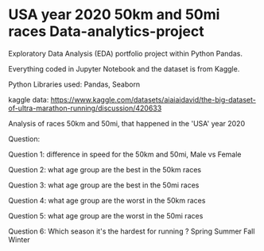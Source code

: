 # USA year 2020 50km and 50mi races Data-analytics-project 
Exploratory Data Analysis (EDA) portfolio project within Python Pandas.

Everything coded in Jupyter Notebook and the dataset is from Kaggle.

Python Libraries used: Pandas, Seaborn

kaggle data: https://www.kaggle.com/datasets/aiaiaidavid/the-big-dataset-of-ultra-marathon-running/discussion/420633

Analysis of races 50km and 50mi, that happened in the 'USA' year 2020

Question:

Question 1: difference in speed for the 50km and 50mi, Male vs Female

Question 2: what age group are the best in the 50km races

Question 3: what age group are the best in the 50mi races

Question 4: what age group are the worst in the 50km races

Question 5: what age group are the worst in the 50mi races

Question 6:
  Which season it's the hardest for running ? 
                 Spring
                 Summer
                 Fall 
                 Winter




